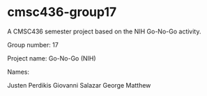 # cmsc436-group17
A CMSC436 semester project based on the NIH Go-No-Go activity.

Group number: 17

Project name: Go-No-Go (NIH)

Names:

Justen Perdikis
Giovanni Salazar
George Matthew
